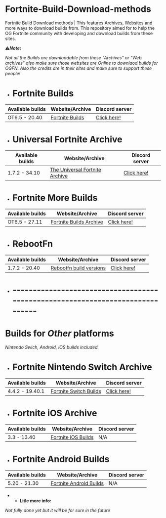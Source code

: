 # Fortnite-Build-Download-methods

Fortnite Build Download methods | This features Archives, Websites and more ways to download builds from.
This repository aimed for to help the OG Fortnite community with developing and download builds from these sites.

⚠***Note:*** 

*Not all the Builds are downloadable from these "Archives" or "Web archives"  also make sure those websites are Online to downlaod builds for OGFN.*
*Also the credits are in their sites and make sure to support these people!*



 - # Fortnite Builds
|     Available builds     |       Website/Archive       	 |      Discord server      |
| -------------------------| ------------------------------| ------------------------ |
|     OT6.5 - 20.40        |   [Fortnite Builds](https://github.com/n6617x/Fortnitebuilds) |  [Click here!](https://discord.gg/D9jVGQpBf2) |

 - # Universal Fortnite Archive
|     Available builds     |       Website/Archive       	 |   Discord server      |
|------------------------- |-------------------------------|-----------------------|
|     1.7.2 - 34.10        |   [The Universal Fortnite Archive](https://public.fortnitearchive.xyz/) | [Click here!](https://discord.gg/6YDdUUHArV) |

 - # Fortnite More Builds
|     Available builds     |       Website/Archive       	 |   Discord server      |
|------------------------- |-------------------------------|-----------------------|
|     OT6.5 - 27.11        |   [Fortnite Builds Archive](https://github.com/itztiva/Fortnitebuilds) | [Click here!](https://discord.gg/6YDdUUHArV) |

 - # RebootFn
|     Available builds     |       Website/Archive       	 |   Discord server      |
|------------------------- |-------------------------------|-----------------------|
|     1.7.2 - 20.40        |  [Rebootfn build versions](https://builds.rebootfn.org/versions.json) | [Click here!](https://discord.gg/rebootmp) |

 - # ------------------------------------------------------------------------------

# Builds for *Other* platforms
*Nintendo Swich, Android, iOS builds included.*

 - # Fortnite Nintendo Switch Archive
|     Available builds     |       Website/Archive       	 |      Discord server      |
| -------------------------| ------------------------------| ------------------------ |
|     4.4.2 - 19.40.1      |   [Fortnite Switch Builds](https://github.com/n6617x/FortniteSwitchBuilds) |  [Click here!](https://discord.gg/j8s8TH5QH4) |

 - # Fortnite iOS Archive
|     Available builds     |       Website/Archive       	 |      Discord server      |
| -------------------------| ------------------------------| ------------------------ |
|     3.3 - 13.40          |   [Fortnite iOS Builds](https://github.com/Crunnie/FNiOS-Archive) | N/A |

 - # Fortnite Android Builds
|     Available builds     |       Website/Archive       	 |      Discord server      |
| -------------------------| ------------------------------| ------------------------ |
|     5.20 - 21.30         |   [Fortnite Android Builds](https://github.com/itztiva/FortniteAndroidBuilds) | N/A |

















 - - **Litle more info:** 

*Not fully done yet but it will be for sure in the future*

